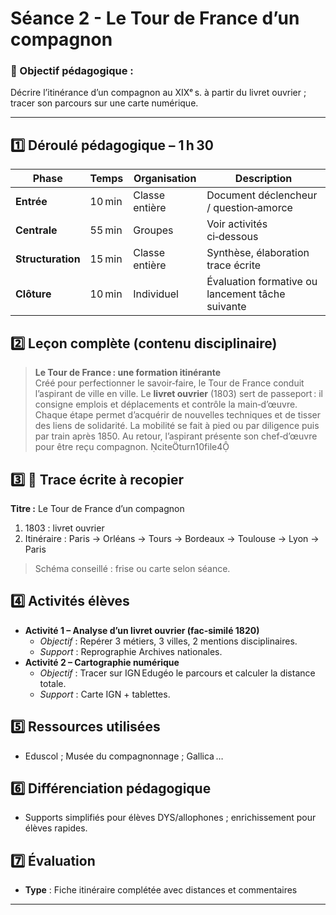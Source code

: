 # Séance 2 - Le Tour de France d’un compagnon

### 🎯 Objectif pédagogique :

Décrire l’itinérance d’un compagnon au XIXᵉ s. à partir du livret ouvrier ; tracer son parcours sur une carte numérique.

---

## **1️⃣ Déroulé pédagogique – 1 h 30**
| Phase | Temps | Organisation | Description |
|-------|-------|--------------|-------------|
| **Entrée** | 10 min | Classe entière | Document déclencheur / question‑amorce |
| **Centrale** | 55 min | Groupes | Voir activités ci‑dessous |
| **Structuration** | 15 min | Classe entière | Synthèse, élaboration trace écrite |
| **Clôture** | 10 min | Individuel | Évaluation formative ou lancement tâche suivante |

## **2️⃣ Leçon complète (contenu disciplinaire)**

> **Le Tour de France : une formation itinérante**  
> Créé pour perfectionner le savoir‑faire, le Tour de France conduit l’aspirant de ville en ville. Le **livret ouvrier** (1803) sert de passeport : il consigne emplois et déplacements et contrôle la main‑d’œuvre. Chaque étape permet d’acquérir de nouvelles techniques et de tisser des liens de solidarité. La mobilité se fait à pied ou par diligence puis par train après 1850. Au retour, l’aspirant présente son chef‑d’œuvre pour être reçu compagnon. citeturn10file4

## **3️⃣ 📝 Trace écrite à recopier**

**Titre :** Le Tour de France d’un compagnon

1. 1803 : livret ouvrier
2. Itinéraire : Paris → Orléans → Tours → Bordeaux → Toulouse → Lyon → Paris

> Schéma conseillé : frise ou carte selon séance.

## **4️⃣ Activités élèves**

- **Activité 1 – Analyse d’un livret ouvrier (fac‑similé 1820)**  
  - *Objectif* : Repérer 3 métiers, 3 villes, 2 mentions disciplinaires.  
  - *Support* : Reprographie Archives nationales.  
- **Activité 2 – Cartographie numérique**  
  - *Objectif* : Tracer sur IGN Edugéo le parcours et calculer la distance totale.  
  - *Support* : Carte IGN + tablettes.  

## **5️⃣ Ressources utilisées**

- Eduscol ; Musée du compagnonnage ; Gallica …

## **6️⃣ Différenciation pédagogique**

- Supports simplifiés pour élèves DYS/allophones ; enrichissement pour élèves rapides.

## **7️⃣ Évaluation**

- **Type** : Fiche itinéraire complétée avec distances et commentaires

---
